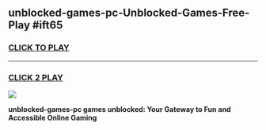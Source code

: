 
## unblocked-games-pc-Unblocked-Games-Free-Play #ift65
<h3>
<a href="https://us.freeplayer.one?title=unblocked-games-pc&ref=9M">CLICK TO PLAY</a></h3>
<hr>

<h3>
<a href="https://us.freeplayer.one?title=unblocked-games-pc&ref=9M">CLICK 2 PLAY</a>
  
</h3>

<a href="https://us.freeplayer.one?title=unblocked-games-pc&ref=9M"><img src="https://clearcache.store/games.png"></a>


**unblocked-games-pc games unblocked: Your Gateway to Fun and Accessible Online Gaming**
